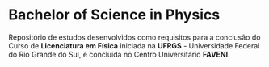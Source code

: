 # Bachelor of Science in Physics

Repositório de estudos desenvolvidos como requisitos para a conclusão do Curso de **Licenciatura em Física** iniciada na **UFRGS** - Universidade Federal do Rio Grande do Sul, e concluída no Centro Universitário **FAVENI**.  

